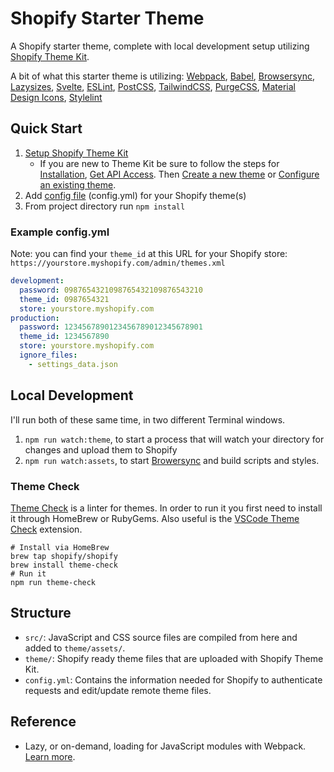 # Shopify Starter Theme

A Shopify starter theme, complete with local development setup utilizing [Shopify Theme Kit](https://shopify.github.io/).

A bit of what this starter theme is utilizing:
[Webpack](https://webpack.js.org/),
[Babel](https://babeljs.io/),
[Browsersync](https://browsersync.io/),
[Lazysizes](https://github.com/aFarkas/lazysizes),
[Svelte](https://svelte.dev/),
[ESLint](https://eslint.org/),
[PostCSS](https://postcss.org/),
[TailwindCSS](https://tailwindcss.com/),
[PurgeCSS](https://purgecss.com/),
[Material Design Icons](https://google.github.io/material-design-icons/#icon-font-for-the-web),
[Stylelint](https://stylelint.io/)

## Quick Start

1. [Setup Shopify Theme Kit](https://shopify.github.io/themekit/)
    - If you are new to Theme Kit be sure to follow the steps for [Installation](https://shopify.github.io/themekit/#installation), [Get API Access](https://shopify.github.io/themekit/#get-api-access). Then [Create a new theme](https://shopify.github.io/themekit/#create-a-new-theme) or [Configure an existing theme](https://shopify.github.io/themekit/#configure-an-existing-theme).
2. Add [config file](https://shopify.github.io/themekit/configuration/) (config.yml) for your Shopify theme(s)
3. From project directory run `npm install`

### Example config.yml

Note: you can find your `theme_id` at this URL for your Shopify store: `https://yourstore.myshopify.com/admin/themes.xml`

```yml
development:
  password: 0987654321098765432109876543210
  theme_id: 0987654321
  store: yourstore.myshopify.com
production:
  password: 1234567890123456789012345678901
  theme_id: 1234567890
  store: yourstore.myshopify.com
  ignore_files:
    - settings_data.json
```

## Local Development

I'll run both of these same time, in two different Terminal windows.

1. `npm run watch:theme`, to start a process that will watch your directory for changes and upload them to Shopify
2. `npm run watch:assets`, to start [Browersync](https://browsersync.io/) and build scripts and styles.

### Theme Check

[Theme Check](https://github.com/Shopify/theme-check) is a linter for themes.
In order to run it you first need to install it through HomeBrew or RubyGems.
Also useful is the [VSCode Theme Check](https://marketplace.visualstudio.com/items?itemName=Shopify.theme-check-vscode) extension.

```
# Install via HomeBrew
brew tap shopify/shopify
brew install theme-check
# Run it
npm run theme-check
```

## Structure

- `src/`: JavaScript and CSS source files are compiled from here and added to `theme/assets/`.
- `theme/`: Shopify ready theme files that are uploaded with Shopify Theme Kit.
- `config.yml`: Contains the information needed for Shopify to authenticate requests and edit/update remote theme files.

## Reference

- Lazy, or on-demand, loading for JavaScript modules with Webpack. [Learn more](https://webpack.js.org/guides/lazy-loading/).
